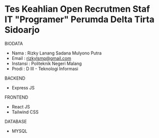 <h1>Tes Keahlian Open Recrutmen Staf IT "Programer" Perumda Delta Tirta Sidoarjo</h1>

BIODATA
- Nama   : Rizky Lanang Sadana Mulyono Putra
- Email  : rizkylsmp@gmail.com
- Instansi  : Politeknik Negeri Malang
- Prodi     : D III - Teknologi Informasi

BACKEND
- Express JS

FRONTEND
- React JS
- Tailwind CSS

DATABASE
- MYSQL
